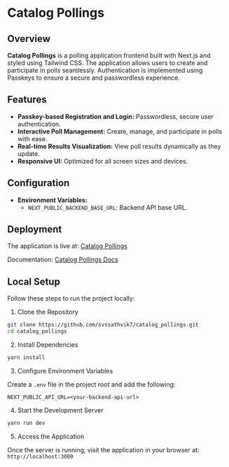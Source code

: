 # Catalog Pollings

## Overview

**Catalog Pollings** is a polling application frontend built with Next.js and styled using Tailwind CSS. The application allows users to create and participate in polls seamlessly. Authentication is implemented using Passkeys to ensure a secure and passwordless experience.

## Features

- **Passkey-based Registration and Login:** Passwordless, secure user authentication.
- **Interactive Poll Management:** Create, manage, and participate in polls with ease.
- **Real-time Results Visualization:** View poll results dynamically as they update.
- **Responsive UI:** Optimized for all screen sizes and devices.

## Configuration

- **Environment Variables:**
    - `NEXT_PUBLIC_BACKEND_BASE_URL`: Backend API base URL.

## Deployment

The application is live at: [Catalog Pollings](https://catalog-pollings.vercel.app/)

Documentation: [Catalog Pollings Docs](https://catalog-pollings.vercel.app/docs)

## Local Setup

Follow these steps to run the project locally:

1. Clone the Repository

```bash
git clone https://github.com/svssathvik7/catalog_pollings.git
cd catalog_pollings
```

2. Install Dependencies

```bash
yarn install
```

3. Configure Environment Variables

Create a `.env` file in the project root and add the following:

```code
NEXT_PUBLIC_API_URL=<your-backend-api-url>
```

4. Start the Development Server

```bash
yarn run dev
```

5. Access the Application

Once the server is running, visit the application in your browser at: `http://localhost:3000`